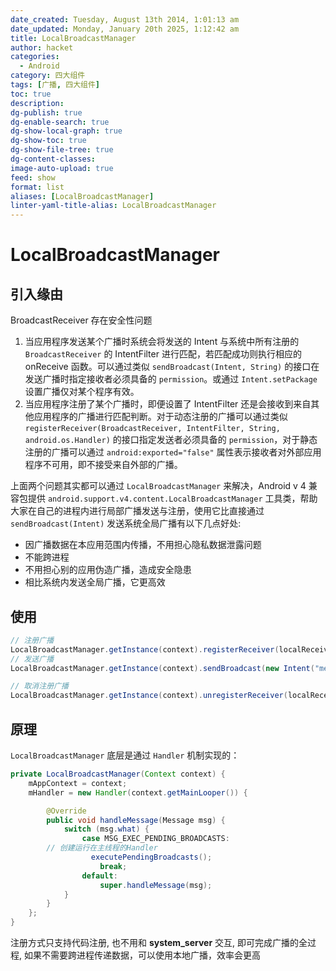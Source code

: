 ```yaml
---
date_created: Tuesday, August 13th 2014, 1:01:13 am
date_updated: Monday, January 20th 2025, 1:12:42 am
title: LocalBroadcastManager
author: hacket
categories:
  - Android
category: 四大组件
tags: [广播, 四大组件]
toc: true
description: 
dg-publish: true
dg-enable-search: true
dg-show-local-graph: true
dg-show-toc: true
dg-show-file-tree: true
dg-content-classes: 
image-auto-upload: true
feed: show
format: list
aliases: [LocalBroadcastManager]
linter-yaml-title-alias: LocalBroadcastManager
---
```


# LocalBroadcastManager

## 引入缘由

BroadcastReceiver 存在安全性问题

1. 当应用程序发送某个广播时系统会将发送的 Intent 与系统中所有注册的 `BroadcastReceiver` 的 IntentFilter 进行匹配，若匹配成功则执行相应的 onReceive 函数。可以通过类似 `sendBroadcast(Intent, String)` 的接口在发送广播时指定接收者必须具备的 `permission`。或通过 `Intent.setPackage` 设置广播仅对某个程序有效。
2. 当应用程序注册了某个广播时，即便设置了 IntentFilter 还是会接收到来自其他应用程序的广播进行匹配判断。对于动态注册的广播可以通过类似 `registerReceiver(BroadcastReceiver, IntentFilter, String, android.os.Handler)` 的接口指定发送者必须具备的 `permission`，对于静态注册的广播可以通过 `android:exported="false"` 属性表示接收者对外部应用程序不可用，即不接受来自外部的广播。

上面两个问题其实都可以通过 `LocalBroadcastManager` 来解决，Android v 4 兼容包提供 `android.support.v4.content.LocalBroadcastManager` 工具类，帮助大家在自己的进程内进行局部广播发送与注册，使用它比直接通过 `sendBroadcast(Intent)` 发送系统全局广播有以下几点好处:

- 因广播数据在本应用范围内传播，不用担心隐私数据泄露问题
- 不能跨进程
- 不用担心别的应用伪造广播，造成安全隐患
- 相比系统内发送全局广播，它更高效

## 使用

```java
// 注册广播
LocalBroadcastManager.getInstance(context).registerReceiver(localReceiver, new IntentFilter("me.hacket.action.Test"));
// 发送广播
LocalBroadcastManager.getInstance(context).sendBroadcast(new Intent("me.hacket.action.Test"));

// 取消注册广播
LocalBroadcastManager.getInstance(context).unregisterReceiver(localReceiver);
```

## 原理

`LocalBroadcastManager` 底层是通过 `Handler` 机制实现的：

```java
private LocalBroadcastManager(Context context) {
	mAppContext = context;
	mHandler = new Handler(context.getMainLooper()) {

		@Override
		public void handleMessage(Message msg) {
			switch (msg.what) {
				case MSG_EXEC_PENDING_BROADCASTS:
		// 创建运行在主线程的Handler   
				  executePendingBroadcasts();
					break;
				default:
					super.handleMessage(msg);
			}
		}
	};
}
```

注册方式只支持代码注册, 也不用和 **system_server** 交互, 即可完成广播的全过程, 如果不需要跨进程传递数据，可以使用本地广播，效率会更高
